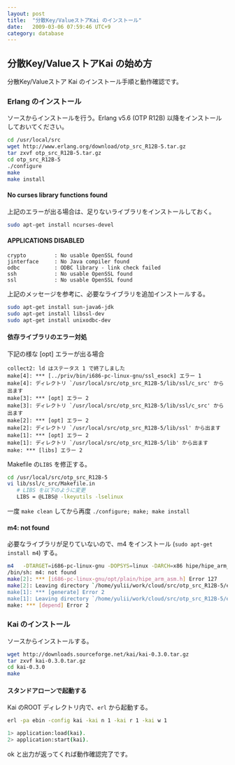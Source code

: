 ```yaml
---
layout: post
title:  "分散Key/ValueストアKai のインストール"
date:   2009-03-06 07:59:46 UTC+9
category: database
---
```


## 分散Key/ValueストアKai の始め方

分散Key/Valueストア Kai のインストール手順と動作確認です。

### Erlang のインストール

ソースからインストールを行う。Erlang v5.6 (OTP R12B) 以降をインストールしておいてください。

```sh
cd /usr/local/src
wget http://www.erlang.org/download/otp_src_R12B-5.tar.gz
tar zxvf otp_src_R12B-5.tar.gz
cd otp_src_R12B-5
./configure
make
make install
```

#### No curses library functions found

上記のエラーが出る場合は、足りないライブラリをインストールしておく。

```sh
sudo apt-get install ncurses-devel
```


#### APPLICATIONS DISABLED

```
crypto         : No usable OpenSSL found
jinterface     : No Java compiler found
odbc           : ODBC library - link check failed
ssh            : No usable OpenSSL found
ssl            : No usable OpenSSL found
```

上記のメッセージを参考に、必要なライブラリを追加インストールする。

```sh
sudo apt-get install sun-java6-jdk
sudo apt-get install libssl-dev
sudo apt-get install unixodbc-dev
```


#### 依存ライブラリのエラー対処

下記の様な [opt] エラーが出る場合

```
collect2: ld はステータス 1 で終了しました
make[4]: *** [../priv/bin/i686-pc-linux-gnu/ssl_esock] エラー 1
make[4]: ディレクトリ `/usr/local/src/otp_src_R12B-5/lib/ssl/c_src' から出ます
make[3]: *** [opt] エラー 2
make[3]: ディレクトリ `/usr/local/src/otp_src_R12B-5/lib/ssl/c_src' から出ます
make[2]: *** [opt] エラー 2
make[2]: ディレクトリ `/usr/local/src/otp_src_R12B-5/lib/ssl' から出ます
make[1]: *** [opt] エラー 2
make[1]: ディレクトリ `/usr/local/src/otp_src_R12B-5/lib' から出ます
make: *** [libs] エラー 2
```

Makefile の`LIBS` を修正する。

```sh
cd /usr/local/src/otp_src_R12B-5
vi lib/ssl/c_src/Makefile.in
   # LIBS を以下のように変更
   LIBS = @LIBS@ -lkeyutils -lselinux
```

一度 `make clean` してから再度 `./configure; make; make install`

#### m4: not found

必要なライブラリが足りていないので、m4 をインストール (`sudo apt-get install m4`) する。

```sh
m4   -DTARGET=i686-pc-linux-gnu -DOPSYS=linux -DARCH=x86 hipe/hipe_arm_asm.m4 > i686-pc-linux-gnu/opt/plain/hipe_arm_asm.h
/bin/sh: m4: not found
make[2]: *** [i686-pc-linux-gnu/opt/plain/hipe_arm_asm.h] Error 127
make[2]: Leaving directory `/home/yulii/work/cloud/src/otp_src_R12B-5/erts/emulator'
make[1]: *** [generate] Error 2
make[1]: Leaving directory `/home/yulii/work/cloud/src/otp_src_R12B-5/erts/emulator'
make: *** [depend] Error 2
```

### Kai のインストール

ソースからインストールする。

```sh
wget http://downloads.sourceforge.net/kai/kai-0.3.0.tar.gz
tar zxvf kai-0.3.0.tar.gz
cd kai-0.3.0
make
```

#### スタンドアローンで起動する

Kai のROOT ディレクトリ内で、`erl` から起動する。

```sh
erl -pa ebin -config kai -kai n 1 -kai r 1 -kai w 1

1> application:load(kai).
2> application:start(kai).
```

ok と出力が返ってくれば動作確認完了です。

